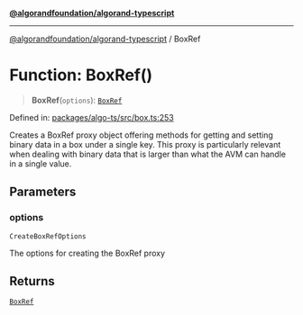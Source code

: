 [**@algorandfoundation/algorand-typescript**](../README.md)

***

[@algorandfoundation/algorand-typescript](../README.md) / BoxRef

# Function: BoxRef()

> **BoxRef**(`options`): [`BoxRef`](../type-aliases/BoxRef.md)

Defined in: [packages/algo-ts/src/box.ts:253](https://github.com/algorandfoundation/puya-ts/blob/14c9827d80da81ff08b4923e997ba22be04aa0db/packages/algo-ts/src/box.ts#L253)

Creates a BoxRef proxy object offering methods for getting and setting binary data in a box under a single key. This proxy is particularly
relevant when dealing with binary data that is larger than what the AVM can handle in a single value.

## Parameters

### options

`CreateBoxRefOptions`

The options for creating the BoxRef proxy

## Returns

[`BoxRef`](../type-aliases/BoxRef.md)
